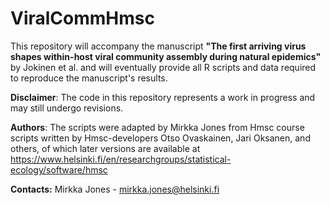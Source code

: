 # **ViralCommHmsc**

This repository will accompany the manuscript **"The first arriving virus shapes within-host viral community assembly during natural epidemics"** by Jokinen et al. and will eventually provide all R scripts and data required to reproduce the manuscript's results.
   		  
   		  
**Disclaimer**: The code in this repository represents a work in progress and may still undergo revisions.

**Authors**: The scripts were adapted by Mirkka Jones from Hmsc course scripts written by Hmsc-developers Otso Ovaskainen, Jari Oksanen, and others, of which later versions are available at https://www.helsinki.fi/en/researchgroups/statistical-ecology/software/hmsc


**Contacts:**
Mirkka Jones - mirkka.jones@helsinki.fi

